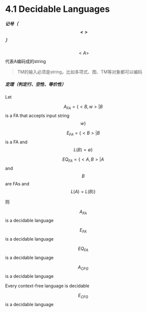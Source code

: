 # 4.1 Decidable Languages

##### 记号（$$<>$$）

$$<A>$$代表A编码成的string

> TM的输入必须是string，比如多项式、图、TM等对象都可以编码



##### 定理（判定行、空性、等价性）

Let

$$A_{FA}=\{<B,w>|B$$ is a FA that accepts input string $$w\}$$

$$E_{FA}=\{<B>|B$$ is a FA and $$L(B)=\emptyset\}$$

$$EQ_{FA}=\{<A,B>|A$$ and $$B$$ are FAs and $$L(A)=L(B)\}$$

则

$$A_{FA}$$ is a decidable language

$$E_{FA}$$ is a decidable language

$$EQ_{FA}$$ is a decidable language

$$A_{CFG}$$ is a decidable language

Every context-free language is decidable

$$E_{CFG}$$ is a decidable language
